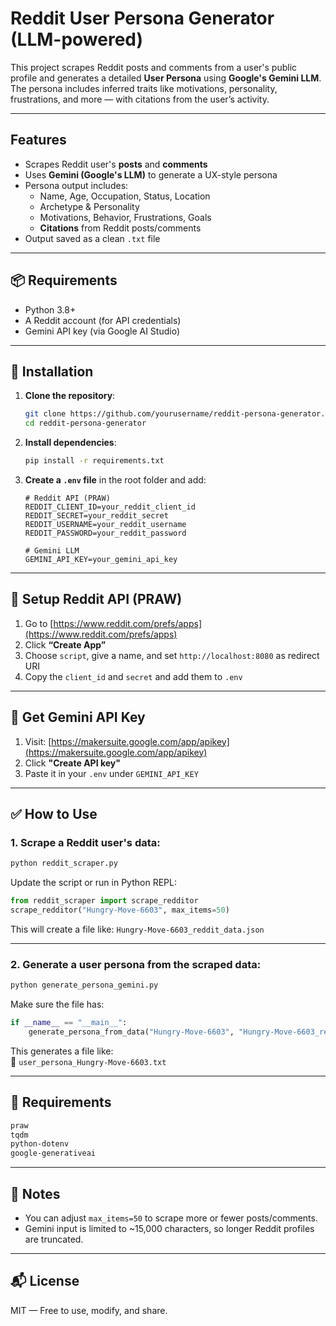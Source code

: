 
# Reddit User Persona Generator (LLM-powered)

This project scrapes Reddit posts and comments from a user's public profile and generates a detailed **User Persona** using **Google's Gemini LLM**. The persona includes inferred traits like motivations, personality, frustrations, and more — with citations from the user’s activity.

---

##  Features

- Scrapes Reddit user's **posts** and **comments**
- Uses **Gemini (Google's LLM)** to generate a UX-style persona
- Persona output includes:
  - Name, Age, Occupation, Status, Location
  - Archetype & Personality
  - Motivations, Behavior, Frustrations, Goals
  - **Citations** from Reddit posts/comments
- Output saved as a clean `.txt` file

---

## 📦 Requirements

- Python 3.8+
- A Reddit account (for API credentials)
- Gemini API key (via Google AI Studio)

---

## 🔧 Installation

1. **Clone the repository**:
   ```bash
   git clone https://github.com/yourusername/reddit-persona-generator.git
   cd reddit-persona-generator
   ```

2. **Install dependencies**:
   ```bash
   pip install -r requirements.txt
   ```

3. **Create a `.env` file** in the root folder and add:

   ```env
   # Reddit API (PRAW)
   REDDIT_CLIENT_ID=your_reddit_client_id
   REDDIT_SECRET=your_reddit_secret
   REDDIT_USERNAME=your_reddit_username
   REDDIT_PASSWORD=your_reddit_password

   # Gemini LLM
   GEMINI_API_KEY=your_gemini_api_key
   ```

---

## 📝 Setup Reddit API (PRAW)

1. Go to [https://www.reddit.com/prefs/apps](https://www.reddit.com/prefs/apps)
2. Click **“Create App”**
3. Choose `script`, give a name, and set `http://localhost:8080` as redirect URI
4. Copy the `client_id` and `secret` and add them to `.env`

---

## 🧠 Get Gemini API Key

1. Visit: [https://makersuite.google.com/app/apikey](https://makersuite.google.com/app/apikey)
2. Click **"Create API key"**
3. Paste it in your `.env` under `GEMINI_API_KEY`

---

## ✅ How to Use

### 1. Scrape a Reddit user's data:

```bash
python reddit_scraper.py
```

Update the script or run in Python REPL:

```python
from reddit_scraper import scrape_redditor
scrape_redditor("Hungry-Move-6603", max_items=50)
```

This will create a file like: `Hungry-Move-6603_reddit_data.json`

---

### 2. Generate a user persona from the scraped data:

```bash
python generate_persona_gemini.py
```

Make sure the file has:
```python
if __name__ == "__main__":
    generate_persona_from_data("Hungry-Move-6603", "Hungry-Move-6603_reddit_data.json")
```

This generates a file like:  
📄 `user_persona_Hungry-Move-6603.txt`

---

## 🤖 Requirements

```txt
praw
tqdm
python-dotenv
google-generativeai
```

---

## 📌 Notes

- You can adjust `max_items=50` to scrape more or fewer posts/comments.
- Gemini input is limited to ~15,000 characters, so longer Reddit profiles are truncated.

---

## 📬 License
MIT — Free to use, modify, and share.
